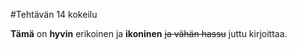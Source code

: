 #Tehtävän 14 kokeilu

**Tämä** on __hyvin__ erikoinen ja __ikoninen__ ~~ja vähän hassu~~ juttu kirjoittaa.

